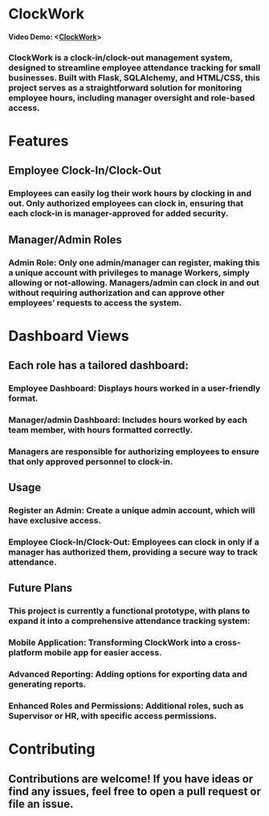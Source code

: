 # ClockWork
#### Video Demo:  <[ClockWork](https://www.youtube.com/watch?v=Ewos94aemK8&t=6s)>
### ClockWork is a clock-in/clock-out management system, designed to streamline employee attendance tracking for small businesses. Built with Flask, SQLAlchemy, and HTML/CSS, this project serves as a straightforward solution for monitoring employee hours, including manager oversight and role-based access.


# Features
## Employee Clock-In/Clock-Out
### Employees can easily log their work hours by clocking in and out. Only authorized employees can clock in, ensuring that each clock-in is manager-approved for added security.

## Manager/Admin Roles

### Admin Role: Only one admin/manager can register, making this a unique account with privileges to manage Workers, simply allowing or not-allowing. Managers/admin can clock in and out without requiring authorization and can approve other employees’ requests to access the system.

# Dashboard Views
## Each role has a tailored dashboard:

### Employee Dashboard: Displays hours worked in a user-friendly format.
### Manager/admin Dashboard: Includes hours worked by each team member, **with hours formatted correctly**.
### Managers are responsible for authorizing employees to ensure that only approved personnel to clock-in.


## Usage
### Register an Admin: Create a unique admin account, which will have exclusive access.
### Employee Clock-In/Clock-Out: Employees can clock in only if a manager has authorized them, providing a secure way to track attendance.

## Future Plans
### This project is currently a functional prototype, with plans to expand it into a comprehensive attendance tracking system:

### Mobile Application: Transforming ClockWork into a cross-platform mobile app for easier access.
### Advanced Reporting: Adding options for exporting data and generating reports.
### Enhanced Roles and Permissions: Additional roles, such as Supervisor or HR, with specific access permissions.

# Contributing
## Contributions are welcome! If you have ideas or find any issues, feel free to open a pull request or file an issue.